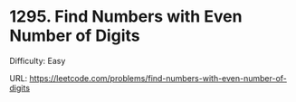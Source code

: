 # 1295. Find Numbers with Even Number of Digits

Difficulty: Easy

URL: https://leetcode.com/problems/find-numbers-with-even-number-of-digits

